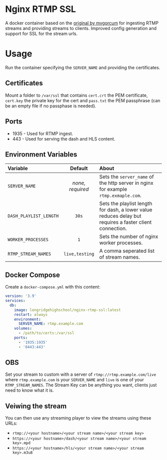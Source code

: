 # Nginx RTMP SSL

A docker container based on the [original by mvgorcum](https://github.com/mvgorcum/docker-nginx-ts) for ingesting RTMP streams and providing streams to clients. Improved config generation and support for SSL for the stream urls.

# Usage

Run the container specifying the `SERVER_NAME` and providing the certificates.

## Certificates

Mount a folder to `/var/ssl` that contains `cert.crt` the PEM certificate, `cert.key` the private key for the cert and `pass.txt` the PEM passphrase (can be an empty file if no passphase is needed).

## Ports

 - 1935 - Used for RTMP ingest.
 - 443 - Used for serving the dash and HLS content.

## Environment Variables

|Variable|Default|About|
|:-------|:-----:|:-------|
|`SERVER_NAME`|_none, required_|Sets the `server_name` of the http server in nginx for example `rtmp.exmaple.com`.|
|`DASH_PLAYLIST_LENGTH`|`30s`|Sets the playlist length for dash, a lower value reduces delay but requires a faster client connection.|
|`WORKER_PROCESSES`|`1`|Sets the number of nginx worker processes.|
|`RTMP_STREAM_NAMES`|`live,testing`|A comma seperated list of stream names.|

## Docker Compose

Create a `docker-compose.yml` with this content:

```yml
version: '3.9'
services:
  db:
    image: longridgehighschool/nginx-rtmp-ssl:latest
    restart: always
    environment:
      SERVER_NAME: rtmp.example.com
    volumes:
      - /path/to/certs:/var/ssl
    ports:
      - '1935:1935'
      - '8443:443'
```

## OBS

Set your stream to custom with a server of `rtmp://rtmp.example.com/live` where `rtmp.example.com` is your `SERVER_NAME` and `live` is one of your `RTMP_STREAM_NAMES`. The Stream Key can be anything you want, clients just need to know what it is.

## Veiwing the stream

You can then use any streaming player to view the streams using these URLs:

 - `rtmp://<your hostname>/<your stream name>/<your stream key>`
 - `https://<your hostname>/dash/<your stream name>/<your stream key>.mpd`
 - `https://<your hostname>/hls/<your stream name>/<your stream key>.m3u8`